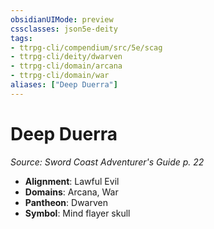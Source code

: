 ```yaml
---
obsidianUIMode: preview
cssclasses: json5e-deity
tags:
- ttrpg-cli/compendium/src/5e/scag
- ttrpg-cli/deity/dwarven
- ttrpg-cli/domain/arcana
- ttrpg-cli/domain/war
aliases: ["Deep Duerra"]
---
```

# Deep Duerra
*Source: Sword Coast Adventurer's Guide p. 22* 

- **Alignment**: Lawful Evil
- **Domains**: Arcana, War
- **Pantheon**: Dwarven
- **Symbol**: Mind flayer skull